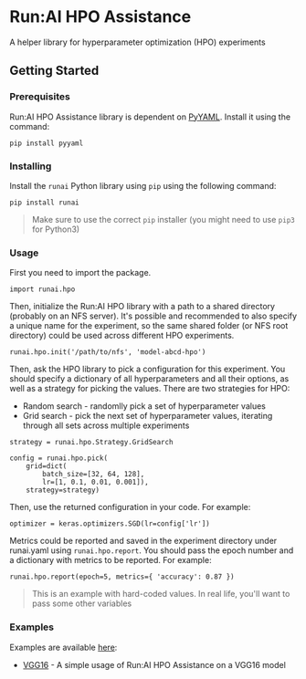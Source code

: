 # Run:AI HPO Assistance

A helper library for hyperparameter optimization (HPO) experiments

## Getting Started

### Prerequisites

Run:AI HPO Assistance library is dependent on [PyYAML](https://github.com/yaml/pyyaml).
Install it using the command:

```
pip install pyyaml
```

### Installing

Install the `runai` Python library using `pip` using the following command:

```
pip install runai
```

> Make sure to use the correct `pip` installer (you might need to use `pip3` for Python3)

### Usage

First you need to import the package.

```
import runai.hpo
```

Then, initialize the Run:AI HPO library with a path to a shared directory (probably on an NFS server).
It's possible and recommended to also specify a unique name for the experiment, so the same shared folder (or NFS root directory) could be used across different HPO experiments.

```
runai.hpo.init('/path/to/nfs', 'model-abcd-hpo')
```

Then, ask the HPO library to pick a configuration for this experiment.
You should specify a dictionary of all hyperparameters and all their options, as well as a strategy for picking the values.
There are two strategies for HPO:
- Random search - randomlly pick a set of hyperparameter values
- Grid search - pick the next set of hyperparameter values, iterating through all sets across multiple experiments

```
strategy = runai.hpo.Strategy.GridSearch

config = runai.hpo.pick(
    grid=dict(
        batch_size=[32, 64, 128],
        lr=[1, 0.1, 0.01, 0.001]),
    strategy=strategy)
```

Then, use the returned configuration in your code. For example:

```
optimizer = keras.optimizers.SGD(lr=config['lr'])
```

Metrics could be reported and saved in the experiment directory under runai.yaml using `runai.hpo.report`.
You should pass the epoch number and a dictionary with metrics to be reported. For example:
```
runai.hpo.report(epoch=5, metrics={ 'accuracy': 0.87 })
```
> This is an example with hard-coded values. In real life, you'll want to pass some other variables

### Examples

Examples are available [here](../../examples/hpo):
- [VGG16](../../examples/hpo/vgg16.py) - A simple usage of Run:AI HPO Assistance on a VGG16 model
